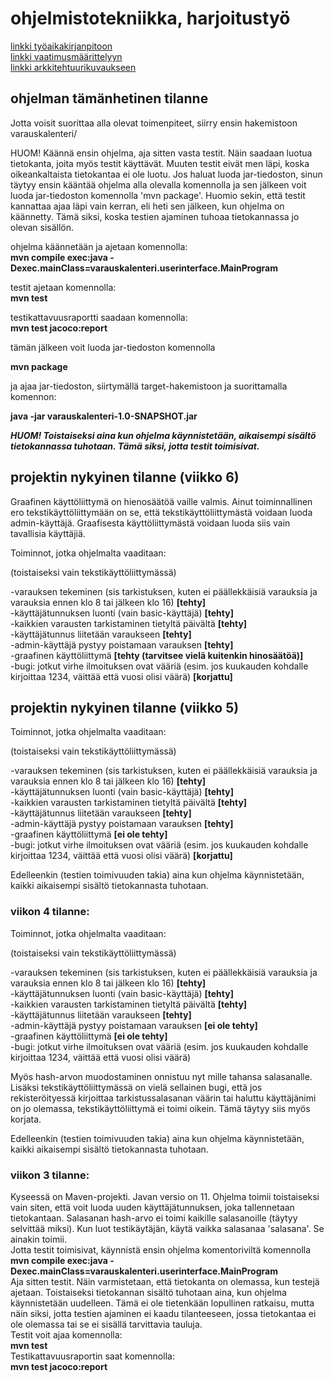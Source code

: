# ohjelmistotekniikka, harjoitustyö

[linkki työaikakirjanpitoon](https://github.com/masiro918/ot-harjoitustyo/blob/master/varauskalenteri/dokumentaatio/tyoaikakirjanpito.md)  
[linkki vaatimusmäärittelyyn](https://github.com/masiro918/ot-harjoitustyo/blob/master/varauskalenteri/dokumentaatio/vaatimusmaarittely.md)  
[linkki arkkitehtuurikuvaukseen](https://github.com/masiro918/ot-harjoitustyo/blob/master/varauskalenteri/dokumentaatio/arkkitehtuuri.md)  

## ohjelman tämänhetinen tilanne

Jotta voisit suorittaa alla olevat toimenpiteet, siirry ensin hakemistoon varauskalenteri/  

HUOM! Käännä ensin ohjelma, aja sitten vasta testit. Näin saadaan luotua tietokanta, joita myös testit käyttävät. Muuten testit eivät men läpi, koska oikeankaltaista tietokantaa ei ole luotu. Jos haluat luoda jar-tiedoston, sinun täytyy ensin kääntää ohjelma alla olevalla komennolla ja sen jälkeen voit luoda jar-tiedoston komennolla 'mvn package'. Huomio sekin, että testit kannattaa ajaa läpi vain kerran, eli heti sen jälkeen, kun ohjelma on käännetty. Tämä siksi, koska testien ajaminen tuhoaa tietokannassa jo olevan sisällön.   

ohjelma käännetään ja ajetaan komennolla:  
**mvn compile exec:java -Dexec.mainClass=varauskalenteri.userinterface.MainProgram**  

testit ajetaan komennolla:  
**mvn test**  

testikattavuusraportti saadaan komennolla:  
**mvn test jacoco:report**  

tämän jälkeen voit luoda jar-tiedoston komennolla  

**mvn package**   

ja ajaa jar-tiedoston, siirtymällä target-hakemistoon ja suorittamalla komennon:  

**java -jar varauskalenteri-1.0-SNAPSHOT.jar**

***HUOM! Toistaiseksi aina kun ohjelma käynnistetään, aikaisempi sisältö tietokannassa tuhotaan. Tämä siksi, jotta testit toimisivat.***

## projektin nykyinen tilanne (viikko 6)
Graafinen käyttöliittymä on hienosäätöä vaille valmis. Ainut toiminnallinen ero tekstikäyttöliittymään on se, että tekstikäyttöliittymästä voidaan luoda admin-käyttäjä.
Graafisesta käyttöliittymästä voidaan luoda siis vain tavallisia käyttäjiä.

Toiminnot, jotka ohjelmalta vaaditaan:    

(toistaiseksi vain tekstikäyttöliittymässä)    

-varauksen tekeminen (sis tarkistuksen, kuten ei päällekkäisiä varauksia ja varauksia ennen klo 8 tai jälkeen klo 16)  **[tehty]**  
-käyttäjätunnuksen luonti (vain basic-käyttäjä) **[tehty]**  
-kaikkien varausten tarkistaminen tietyltä päivältä **[tehty]**  
-käyttäjätunnus liitetään varaukseen **[tehty]**  
-admin-käyttäjä pystyy poistamaan varauksen **[tehty]**  
-graafinen käyttöliittymä **[tehty (tarvitsee vielä kuitenkin hinosäätöä)]**    
-bugi: jotkut virhe ilmoituksen ovat vääriä (esim. jos kuukauden kohdalle kirjoittaa 1234, väittää että vuosi olisi väärä) **[korjattu]**    


## projektin nykyinen tilanne (viikko 5)
Toiminnot, jotka ohjelmalta vaaditaan:    

(toistaiseksi vain tekstikäyttöliittymässä)    

-varauksen tekeminen (sis tarkistuksen, kuten ei päällekkäisiä varauksia ja varauksia ennen klo 8 tai jälkeen klo 16)  **[tehty]**  
-käyttäjätunnuksen luonti (vain basic-käyttäjä) **[tehty]**  
-kaikkien varausten tarkistaminen tietyltä päivältä **[tehty]**  
-käyttäjätunnus liitetään varaukseen **[tehty]**  
-admin-käyttäjä pystyy poistamaan varauksen **[tehty]**  
-graafinen käyttöliittymä **[ei ole tehty]**    
-bugi: jotkut virhe ilmoituksen ovat vääriä (esim. jos kuukauden kohdalle kirjoittaa 1234, väittää että vuosi olisi väärä) **[korjattu]**    

Edelleenkin (testien toimivuuden takia) aina kun ohjelma käynnistetään, kaikki aikaisempi sisältö tietokannasta tuhotaan.  

### viikon 4 tilanne:
Toiminnot, jotka ohjelmalta vaaditaan:    

(toistaiseksi vain tekstikäyttöliittymässä)    

-varauksen tekeminen (sis tarkistuksen, kuten ei päällekkäisiä varauksia ja varauksia ennen klo 8 tai jälkeen klo 16)  **[tehty]**  
-käyttäjätunnuksen luonti (vain basic-käyttäjä) **[tehty]**  
-kaikkien varausten tarkistaminen tietyltä päivältä **[tehty]**  
-käyttäjätunnus liitetään varaukseen **[tehty]**  
-admin-käyttäjä pystyy poistamaan varauksen **[ei ole tehty]**  
-graafinen käyttöliittymä **[ei ole tehty]**    
-bugi: jotkut virhe ilmoituksen ovat vääriä (esim. jos kuukauden kohdalle kirjoittaa 1234, väittää että vuosi olisi väärä)  

Myös hash-arvon muodostaminen onnistuu nyt mille tahansa salasanalle.  
Lisäksi tekstikäyttöliittymässä on vielä sellainen bugi, että jos rekisteröityessä
kirjoittaa tarkistussalasanan väärin tai haluttu käyttäjänimi on jo olemassa, tekstikäyttöliittymä
ei toimi oikein. Tämä täytyy siis myös korjata.    

Edelleenkin (testien toimivuuden takia) aina kun ohjelma käynnistetään, kaikki aikaisempi sisältö tietokannasta tuhotaan.    

### viikon 3 tilanne:
    
Kyseessä on Maven-projekti. Javan versio on 11. Ohjelma toimii toistaiseksi vain siten, että voit luoda uuden
käyttäjätunnuksen, joka tallennetaan tietokantaan. Salasanan hash-arvo ei toimi kaikille salasanoille (täytyy
selvittää miksi). Kun luot testikäytäjän, käytä vaikka salasanaa 'salasana'. Se ainakin toimii.    
Jotta testit toimisivat, käynnistä ensin ohjelma komentoriviltä komennolla    
**mvn compile exec:java -Dexec.mainClass=varauskalenteri.userinterface.MainProgram**    
Aja sitten testit. Näin varmistetaan, että tietokanta on olemassa, kun testejä ajetaan. Toistaiseksi tietokannan sisältö tuhotaan aina, kun ohjelma käynnistetään uudelleen. Tämä ei ole tietenkään lopullinen
ratkaisu, mutta näin siksi, jotta testien ajaminen ei kaadu tilanteeseen, jossa tietokantaa ei ole olemassa
tai se ei sisällä tarvittavia tauluja.    
Testit voit ajaa komennolla:    
**mvn test**    
Testikattavuusraportin saat komennolla:    
**mvn test jacoco:report**
